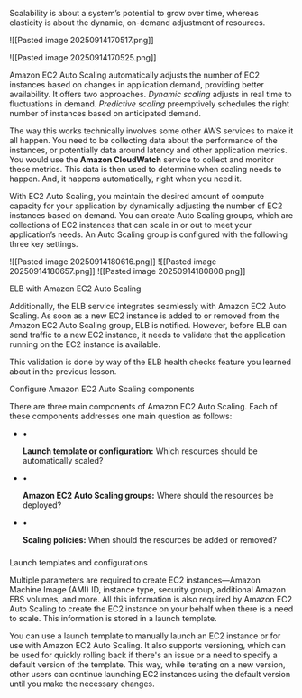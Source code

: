 Scalability is about a system’s potential to grow over time, whereas elasticity is about the dynamic, on-demand adjustment of resources.

![[Pasted image 20250914170517.png]]

![[Pasted image 20250914170525.png]]

Amazon EC2 Auto Scaling automatically adjusts the number of EC2 instances based on changes in application demand, providing better availability. It offers two approaches. _Dynamic scaling_ adjusts in real time to fluctuations in demand. _Predictive scaling_ preemptively schedules the right number of instances based on anticipated demand.

The way this works technically involves some other AWS services to make it all happen. You need to be collecting data about the performance of the instances, or potentially data around latency and other application metrics. You would use the **Amazon CloudWatch** service to collect and monitor these metrics. This data is then used to determine when scaling needs to happen. And, it happens automatically, right when you need it.

With EC2 Auto Scaling, you maintain the desired amount of compute capacity for your application by dynamically adjusting the number of EC2 instances based on demand. You can create Auto Scaling groups, which are collections of EC2 instances that can scale in or out to meet your application’s needs.
An Auto Scaling group is configured with the following three key settings.

![[Pasted image 20250914180616.png]]
![[Pasted image 20250914180657.png]]
![[Pasted image 20250914180808.png]]


ELB with Amazon EC2 Auto Scaling

Additionally, the ELB service integrates seamlessly with Amazon EC2 Auto Scaling. As soon as a new EC2 instance is added to or removed from the Amazon EC2 Auto Scaling group, ELB is notified. However, before ELB can send traffic to a new EC2 instance, it needs to validate that the application running on the EC2 instance is available.  
  
This validation is done by way of the ELB health checks feature you learned about in the previous lesson. 


Configure Amazon EC2 Auto Scaling components

There are three main components of Amazon EC2 Auto Scaling. Each of these components addresses one main question as follows:

- •
    
    **Launch template or configuration:** Which resources should be automatically scaled?
    
- •
    
    **Amazon EC2 Auto Scaling groups:** Where should the resources be deployed?
    
- •
    
    **Scaling policies:** When should the resources be added or removed?
    

### 

Launch templates and configurations

Multiple parameters are required to create EC2 instances—Amazon Machine Image (AMI) ID, instance type, security group, additional Amazon EBS volumes, and more. All this information is also required by Amazon EC2 Auto Scaling to create the EC2 instance on your behalf when there is a need to scale. This information is stored in a launch template.  
  
You can use a launch template to manually launch an EC2 instance or for use with Amazon EC2 Auto Scaling. It also supports versioning, which can be used for quickly rolling back if there's an issue or a need to specify a default version of the template. This way, while iterating on a new version, other users can continue launching EC2 instances using the default version until you make the necessary changes.